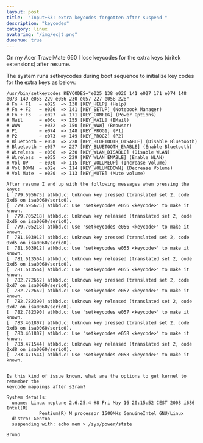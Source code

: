 ```yaml
---
layout: post
title:  "Input+S3: extra keycodes forgotten after suspend "
description: "keycodes"
category: linux
avatarimg: "/img/ecjt.png"
duoshuo: true
---
```



On my Acer TravelMate 660 I lose keycodes for the extra keys (dritek
extensions) after resume.

The system runs setkeycodes during boot sequence to initialize key codes
for the extra keys as below:
    
    /usr/bin/setkeycodes KEYCODES="e025 138 e026 141 e027 171 e074 148 e073 149 e055 229 e056 230 e057 227 e058 228"
    # Fn + F1   ~ e025  => 138 [KEY_HELP] (Help)
    # Fn + F2   ~ e026  => 141 [KEY_SETUP] (Notebook Manager)
    # Fn + F3   ~ e027  => 171 [KEY_CONFIG] (Power Options)
    # Mail      ~ e06c  => 155 [KEY_MAIL] (EMail)
    # WWW       ~ e032  => 150 [KEY_WWW] (Browser)
    # P1        ~ e074  => 148 [KEY_PROG1] (P1)
    # P2        ~ e073  => 149 [KEY_PROG2] (P2)
    # Bluetooth ~ e058  => 228 [KEY_BLUETOOTH_DISABLE] (Disable Bluetooth)
    # Bluetooth ~ e057  => 227 [KEY_BLUETOOTH_ENABLE] (Enable Bluetooth)
    # Wireless  ~ e056  => 230 [KEY_WLAN_DISABLE] (Disable WLAN)
    # Wireless  ~ e055  => 229 [KEY_WLAN_ENABLE] (Enable WLAN)
    # Vol UP    ~ e030  => 115 [KEY_VOLUMEUP] (Increase Volume)
    # Vol DOWN  ~ e02e  => 114 [KEY_VOLUMEDOWN] (Decrease Volume)
    # Vol Mute  ~ e020  => 113 [KEY_MUTE] (Mute volume)
    
    After resume I end up with the following messages when pressing the keys:
    [  779.695675] atkbd.c: Unknown key pressed (translated set 2, code 0xd6 on isa0060/serio0).
    [  779.695675] atkbd.c: Use 'setkeycodes e056 <keycode>' to make it known.
    [  779.705218] atkbd.c: Unknown key released (translated set 2, code 0xd6 on isa0060/serio0).
    [  779.705218] atkbd.c: Use 'setkeycodes e056 <keycode>' to make it known.
    [  781.603912] atkbd.c: Unknown key pressed (translated set 2, code 0xd5 on isa0060/serio0).
    [  781.603912] atkbd.c: Use 'setkeycodes e055 <keycode>' to make it known.
    [  781.613564] atkbd.c: Unknown key released (translated set 2, code 0xd5 on isa0060/serio0).
    [  781.613564] atkbd.c: Use 'setkeycodes e055 <keycode>' to make it known.
    [  782.772662] atkbd.c: Unknown key pressed (translated set 2, code 0xd7 on isa0060/serio0).
    [  782.772662] atkbd.c: Use 'setkeycodes e057 <keycode>' to make it known.
    [  782.782390] atkbd.c: Unknown key released (translated set 2, code 0xd7 on isa0060/serio0).
    [  782.782390] atkbd.c: Use 'setkeycodes e057 <keycode>' to make it known.
    [  783.461807] atkbd.c: Unknown key pressed (translated set 2, code 0xd8 on isa0060/serio0).
    [  783.461807] atkbd.c: Use 'setkeycodes e058 <keycode>' to make it known.
    [  783.471544] atkbd.c: Unknown key released (translated set 2, code 0xd8 on isa0060/serio0).
    [  783.471544] atkbd.c: Use 'setkeycodes e058 <keycode>' to make it known.
    
    
    Is this kind of issue known, what are the options to get kernel to remember the
    keycode mappings after s2ram?
    
    System details:
      uname: Linux neptune 2.6.25.4 #8 Fri May 16 20:15:52 CEST 2008 i686 Intel(R)
                Pentium(R) M processor 1500MHz GenuineIntel GNU/Linux
      distro: Gentoo
      suspending with: echo mem > /sys/power/state
    
    Bruno
